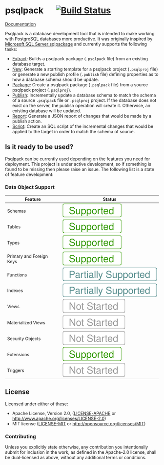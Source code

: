 # psqlpack &emsp; [![Build Status]][actions]


[Build Status]: https://img.shields.io/endpoint.svg?url=https%3A%2F%2Factions-badge.atrox.dev%2Fpaupino%2Fpsqlpack%2Fbadge&label=build&logo=none
[actions]: https://actions-badge.atrox.dev/paupino/psqlpack/goto
[Supported]: docs/images/supported.svg
[Partial]: docs/images/partially-supported.svg
[NotStarted]: docs/images/not-started.svg

[Documentation](docs/index.md)

Psqlpack is a database development tool that is intended to make working with PostgreSQL databases more productive. It was originally inspired by [Microsoft SQL Server sqlpackage](https://docs.microsoft.com/en-us/sql/tools/sqlpackage?view=sql-server-2017) and currently supports the following tasks:

* [Extract](docs/actions/extract.md): Builds a psqlpack package (`.psqlpack` file) from an existing database target.
* [New](docs/actions/new.md): Generate a starting template for a psqlpack project (`.psqlproj` file) or generate a new publish profile (`.publish` file) defining properties as to how a database schema should be update.
* [Package](docs/actions/package.md): Create a psqlpack package (`.psqlpack` file) from a source psqlpack project (`.psqlproj`).
* [Publish](docs/actions/publish.md): Incrementally update a database schema to match the schema of a source `.psqlpack` file or `.psqlproj` project.  If the database does not exist on the server, the publish operation will create it. Otherwise, an existing database will be updated.
* [Report](docs/actions/report.md): Generate a JSON report of changes that would be made by a publish action.
* [Script](docs/actions/script.md): Create an SQL script of the incremental changes that would be applied to the target in order to match the schema of source.

## Is it ready to be used?

Psqlpack can be currently used depending on the features you need for deployment. This project is under active development, so if something is found to be missing then please raise an issue. The following list is a state of feature development:

### Data Object Support

Feature | Status
--------|--------
Schemas | [![Supported]](https://github.com/paupino/psqlpack/issues?q=is%3Aopen+is%3Aissue+label%3Afeature-schemas)
Tables | [![Supported]](https://github.com/paupino/psqlpack/issues?q=is%3Aopen+is%3Aissue+label%3Afeature-tables)
Types | [![Supported]](https://github.com/paupino/psqlpack/issues?q=is%3Aopen+is%3Aissue+label%3Afeature-types)
Primary and Foreign Keys | [![Supported]](https://github.com/paupino/psqlpack/issues?q=is%3Aopen+is%3Aissue+label%3Afeature-constraints)
Functions | [![Partial]](https://github.com/paupino/psqlpack/issues?q=is%3Aopen+is%3Aissue+label%3Afeature-functions)
Indexes | [![Partial]](https://github.com/paupino/psqlpack/issues?q=is%3Aopen+is%3Aissue+label%3Afeature-indexes)
Views | [![NotStarted]](https://github.com/paupino/psqlpack/issues?q=is%3Aopen+is%3Aissue+label%3Afeature-views)
Materialized Views | [![NotStarted]](https://github.com/paupino/psqlpack/issues?q=is%3Aopen+is%3Aissue+label%3Afeature-materialized-views)
Security Objects | [![NotStarted]](https://github.com/paupino/psqlpack/issues?q=is%3Aopen+is%3Aissue+label%3Afeature-security)
Extensions | [![Supported]](https://github.com/paupino/psqlpack/issues?q=is%3Aopen+is%3Aissue+label%3Afeature-extensions)
Triggers | [![NotStarted]](https://github.com/paupino/psqlpack/issues?q=is%3Aopen+is%3Aissue+label%3Afeature-triggers)

## License

Licensed under either of these:

 * Apache License, Version 2.0, ([LICENSE-APACHE](LICENSE-APACHE) or
   http://www.apache.org/licenses/LICENSE-2.0)
 * MIT license ([LICENSE-MIT](LICENSE-MIT) or
   http://opensource.org/licenses/MIT)

### Contributing

Unless you explicitly state otherwise, any contribution you intentionally submit
for inclusion in the work, as defined in the Apache-2.0 license, shall be
dual-licensed as above, without any additional terms or conditions.
